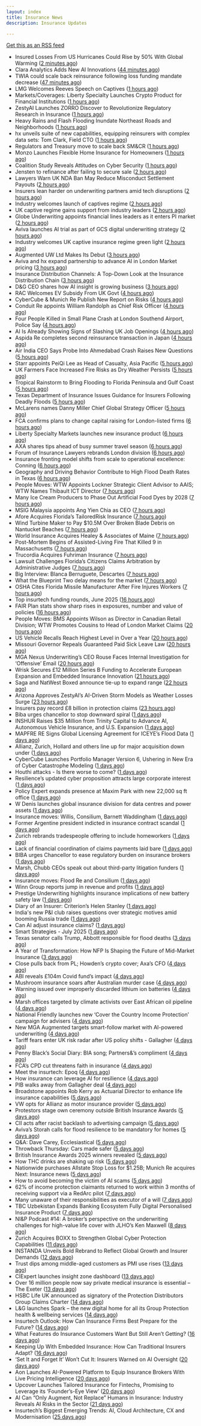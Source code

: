```yaml
---
layout: index
title: Insurance News
description: Insurance Updates

---
```


[Get this as an RSS feed](/insurance.rss)

<!-- news_marker starts -->
- Insured Losses From US Hurricanes Could Rise by 50% With Global Warming ([2 minutes ago](https://www.insurancejournal.com/news/national/2025/07/15/831658.htm))
- Clara Analytics Adds New AI Innovations ([44 minutes ago](https://insurance-edge.net/2025/07/15/clara-analytics-adds-new-ai-innovations/))
- TWIA could scale back reinsurance following loss funding mandate decrease ([47 minutes ago](https://www.reinsurancene.ws/twia-could-scale-back-reinsurance-following-loss-funding-mandate-decrease/))
- LMG Welcomes Reeves Speech on Captives ([1 hours ago](https://insurance-edge.net/2025/07/15/lmg-welcomes-reeves-speech-on-captives/))
- Markets/Coverages: Liberty Specialty Launches Crypto Product for Financial Institutions ([1 hours ago](https://www.insurancejournal.com/news/international/2025/07/15/831639.htm))
- ZestyAI Launches ZORRO Discover to Revolutionize Regulatory Research in Insurance ([1 hours ago](https://www.insurtechinsights.com/zestyai-launches-zorro-discover-to-revolutionize-regulatory-research-in-insurance/))
- Heavy Rains and Flash Flooding Inundate Northeast Roads and Neighborhoods ([1 hours ago](https://www.insurancejournal.com/news/east/2025/07/15/831641.htm))
- hx unveils suite of new capabilities, equipping reinsurers with complex data sets: Tom Clark, Field CTO ([1 hours ago](https://www.reinsurancene.ws/hx-unveils-suite-of-new-capabilities-equipping-reinsurers-with-complex-data-sets-tom-clark-field-cto/))
- Regulators and Treasury move to scale back SM&CR ([1 hours ago](https://www.postonline.co.uk/regulation/7958140/regulators-and-treasury-move-to-scale-back-smcr))
- Monzo Launches Flexible Home Insurance for Homeowners ([1 hours ago](https://www.insurtechinsights.com/monzo-launches-flexible-home-insurance-for-homeowners/))
- Coalition Study Reveals Attitudes on Cyber Security ([1 hours ago](https://insurance-edge.net/2025/07/15/coalition-study-reveals-attitudes-on-cyber-security/))
- Jensten to refinance after failing to secure sale ([2 hours ago](https://www.postonline.co.uk/news/7958135/jensten-to-refinance-after-failing-to-secure-sale))
- Lawyers Warn UK NDA Ban May Reduce Misconduct Settlement Payouts ([2 hours ago](https://www.insurancejournal.com/news/international/2025/07/15/831629.htm))
- Insurers lean harder on underwriting partners amid tech disruptions ([2 hours ago](https://www.insurancebusinessmag.com/uk/news/technology/insurers-lean-harder-on-underwriting-partners-amid-tech-disruptions-542562.aspx))
- Industry welcomes launch of captives regime ([2 hours ago](https://www.postonline.co.uk/news/7958138/industry-welcomes-launch-of-captives-regime))
- UK captive regime gains support from industry leaders ([2 hours ago](https://www.insurancebusinessmag.com/uk/news/breaking-news/uk-captive-regime-gains-support-from-industry-leaders-542556.aspx))
- Globe Underwriting appoints financial lines leaders as it enters PI market ([2 hours ago](https://www.insurancebusinessmag.com/uk/news/professional-liability/globe-underwriting-appoints-financial-lines-leaders-as-it-enters-pi-market-542553.aspx))
- Aviva launches AI trial as part of GCS digital underwriting strategy ([2 hours ago](https://www.insurancebusinessmag.com/uk/news/technology/aviva-launches-ai-trial-as-part-of-gcs-digital-underwriting-strategy-542551.aspx))
- Industry welcomes UK captive insurance regime green light ([2 hours ago](https://www.reinsurancene.ws/industry-welcomes-uk-captive-insurance-regime-green-light/))
- Augmented UW Ltd Makes Its Debut ([3 hours ago](https://insurance-edge.net/2025/07/15/augmented-uw-ltd-makes-its-debut/))
- Aviva and hx expand partnership to advance AI in London Market pricing ([3 hours ago](https://www.reinsurancene.ws/aviva-and-hx-expand-partnership-to-advance-ai-in-london-market-pricing/))
- Insurance Distribution Channels: A Top-Down Look at the Insurance Distribution Chain ([3 hours ago](https://www.insurancejournal.com/blogs/agentsync/2025/07/15/831246.htm))
- D&G CEO shares how AI insight is growing business ([3 hours ago](https://www.postonline.co.uk/personal/7958136/dg-ceo-shares-how-ai-insight-is-growing-business))
- RAC Welcomes EV Subsidy From UK Govt ([4 hours ago](https://insurance-edge.net/2025/07/15/rac-welcomes-ev-subsidy-from-uk-govt/))
- CyberCube & Munich Re Publish New Report on Risks ([4 hours ago](https://insurance-edge.net/2025/07/15/cybercube-munich-re-publish-new-report-on-risks/))
- Conduit Re appoints William Randolph as Chief Risk Officer ([4 hours ago](https://www.reinsurancene.ws/conduit-re-appoints-william-randolph-as-chief-risk-officer/))
- Four People Killed in Small Plane Crash at London Southend Airport, Police Say ([4 hours ago](https://www.insurancejournal.com/news/international/2025/07/15/831622.htm))
- AI Is Already Showing Signs of Slashing UK Job Openings ([4 hours ago](https://www.insurancejournal.com/news/international/2025/07/15/831613.htm))
- Aspida Re completes second reinsurance transaction in Japan ([4 hours ago](https://www.reinsurancene.ws/aspida-re-completes-second-reinsurance-transaction-in-japan/))
- Air India CEO Says Probe Into Ahmedabad Crash Raises New Questions ([5 hours ago](https://www.insurancejournal.com/news/international/2025/07/15/831606.htm))
- Starr appoints PeiQi Lee as Head of Casualty, Asia Pacific ([5 hours ago](https://www.reinsurancene.ws/starr-appoints-peiqi-lee-as-head-of-casualty-asia-pacific/))
- UK Farmers Face Increased Fire Risks as Dry Weather Persists ([5 hours ago](https://www.insurancejournal.com/news/international/2025/07/15/831602.htm))
- Tropical Rainstorm to Bring Flooding to Florida Peninsula and Gulf Coast ([5 hours ago](https://www.insurancejournal.com/news/southcentral/2025/07/15/831554.htm))
- Texas Department of Insurance Issues Guidance for Insurers Following Deadly Floods ([5 hours ago](https://www.insurancejournal.com/news/southcentral/2025/07/15/831537.htm))
- McLarens names Danny Miller Chief Global Strategy Officer ([5 hours ago](https://www.reinsurancene.ws/mclarens-names-danny-miller-chief-global-strategy-officer/))
- FCA confirms plans to change capital raising for London-listed firms ([6 hours ago](https://www.insurancebusinessmag.com/uk/news/breaking-news/fca-confirms-plans-to-change-capital-raising-for-londonlisted-firms-542543.aspx))
- Liberty Specialty Markets launches new insurance product ([6 hours ago](https://www.insurancebusinessmag.com/uk/news/professional-liability/liberty-specialty-markets-launches-new-insurance-product-542541.aspx))
- AXA shares tips ahead of busy summer travel season ([6 hours ago](https://www.insurancebusinessmag.com/uk/news/auto-motor/axa-shares-tips-ahead-of-busy-summer-travel-season-542540.aspx))
- Forum of Insurance Lawyers rebrands London division ([6 hours ago](https://www.insurancebusinessmag.com/uk/news/breaking-news/forum-of-insurance-lawyers-rebrands-london-division-542539.aspx))
- Insurance fronting model shifts from scale to operational excellence: Conning ([6 hours ago](https://www.reinsurancene.ws/insurance-fronting-model-shifts-from-scale-to-operational-excellence-conning/))
- Geography and Driving Behavior Contribute to High Flood Death Rates in Texas ([6 hours ago](https://www.insurancejournal.com/news/southcentral/2025/07/15/831530.htm))
- People Moves: WTW Appoints Lockner Strategic Client Advisor to AAIS; WTW Names Thibault ICT Director ([7 hours ago](https://www.insurancejournal.com/news/national/2025/07/15/831479.htm))
- Many Ice Cream Producers to Phase Out Artificial Food Dyes by 2028 ([7 hours ago](https://www.insurancejournal.com/news/national/2025/07/15/831559.htm))
- MSIG Malaysia appoints Ang Yien Chia as CEO ([7 hours ago](https://www.reinsurancene.ws/msig-malaysia-appoints-ang-yien-chia-as-ceo/))
- Afore Acquires Florida’s TailoredRisk Insurance ([7 hours ago](https://www.insurancejournal.com/news/southeast/2025/07/15/831448.htm))
- Wind Turbine Maker to Pay $10.5M Over Broken Blade Debris on Nantucket Beaches ([7 hours ago](https://www.insurancejournal.com/news/east/2025/07/15/831570.htm))
- World Insurance Acquires Healey & Associates of Maine ([7 hours ago](https://www.insurancejournal.com/news/east/2025/07/15/831592.htm))
- Post-Mortem Begins of Assisted-Living Fire That Killed 9 in Massachusetts ([7 hours ago](https://www.insurancejournal.com/news/east/2025/07/15/831580.htm))
- Trucordia Acquires Fuhriman Insurance ([7 hours ago](https://www.insurancejournal.com/news/west/2025/07/15/831548.htm))
- Lawsuit Challenges Florida’s Citizens Claims Arbitration by Administrative Judges ([7 hours ago](https://www.insurancejournal.com/news/southeast/2025/07/15/831538.htm))
- Big Interview: Blanca Berruguete, Descartes ([7 hours ago](https://www.postonline.co.uk/commercial/7957897/big-interview-blanca-berruguete-descartes))
- What the Blueprint Two delay means for the market ([7 hours ago](https://www.postonline.co.uk/lloyd%E2%80%99slondon/7958116/what-the-blueprint-two-delay-means%C2%A0for-the-market))
- OSHA Cites Florida Missile Manufacturer After Fire Injures Workers ([7 hours ago](https://www.insurancejournal.com/news/southeast/2025/07/15/831464.htm))
- Top insurtech funding rounds, June 2025 ([16 hours ago](https://www.dig-in.com/list/top-insurtech-funding-rounds-june-2025))
- FAIR Plan stats show sharp rises in exposures, number and value of policies ([16 hours ago](https://www.dig-in.com/news/california-fair-plan-exposures-and-policies-rise-sharply))
- People Moves: BMS Appoints Wilson as Director in Canadian Retail Division; WTW Promotes Cousins to Head of London Market Claims ([20 hours ago](https://www.insurancejournal.com/news/international/2025/07/14/831518.htm))
- US Vehicle Recalls Reach Highest Level in Over a Year ([20 hours ago](https://www.insurancejournal.com/news/national/2025/07/14/831515.htm))
- Missouri Governor Repeals Guaranteed Paid Sick Leave Law ([20 hours ago](https://www.insurancejournal.com/news/midwest/2025/07/14/831501.htm))
- MGA Nexus Underwriting’s CEO Rouse Faces Internal Investigation for ‘Offensive’ Email ([20 hours ago](https://www.insurancejournal.com/news/international/2025/07/14/831498.htm))
- Wrisk Secures £12 Million Series B Funding to Accelerate European Expansion and Embedded Insurance Innovation ([21 hours ago](https://www.insurtechinsights.com/wrisk-secures-12-million-series-b-funding-to-accelerate-european-expansion-and-embedded-insurance-innovation/))
- Saga and NatWest Boxed announce tie-up to expand range ([22 hours ago](https://www.postonline.co.uk/personal/7958133/saga-and-natwest-boxed-tie-up-to-expand-range))
- Arizona Approves ZestyAI’s AI-Driven Storm Models as Weather Losses Surge ([23 hours ago](https://www.insurtechinsights.com/arizona-approves-zestyais-ai-driven-storm-models-as-weather-losses-surge/))
- Insurers pay record £8 billion in protection claims ([23 hours ago](https://www.insurancebusinessmag.com/uk/news/life-insurance/insurers-pay-record-8-billion-in-protection-claims-542469.aspx))
- Biba urges chancellor to stop downward spiral ([1 days ago](https://www.postonline.co.uk/news/7958131/biba-urges-chancellor-to-stop-downward-spiral))
- INSHUR Raises $35 Million from Trinity Capital to Advance AI, Autonomous Vehicle Insurance, and U.S. Expansion ([1 days ago](https://www.insurtechinsights.com/inshur-raises-35-million-from-trinity-capital-to-advance-ai-autonomous-vehicle-insurance-and-u-s-expansion/))
- MAPFRE RE Signs Global Licensing Agreement for ICEYE’s Flood Data ([1 days ago](https://www.insurtechinsights.com/mapfre-re-signs-global-licensing-agreement-for-iceyes-flood-data/))
- Allianz, Zurich, Hollard and others line up for major acquisition down under ([1 days ago](https://www.insurancebusinessmag.com/uk/news/travel/allianz-zurich-hollard-and-others-line-up-for-major-acquisition-down-under-542379.aspx))
- CyberCube Launches Portfolio Manager Version 6, Ushering in New Era of Cyber Catastrophe Modeling ([1 days ago](https://www.insurtechinsights.com/cybercube-launches-portfolio-manager-version-6-ushering-in-new-era-of-cyber-catastrophe-modeling/))
- Houthi attacks - Is there worse to come? ([1 days ago](https://www.insurancebusinessmag.com/uk/news/marine/houthi-attacks--is-there-worse-to-come-542346.aspx))
- Resilience’s updated cyber proposition attracts large corporate interest ([1 days ago](https://www.postonline.co.uk/commercial/7958128/resilience%E2%80%99s-updated-cyber-proposition-attracts-large-corporate-interest))
- Policy Expert expands presence at Maxim Park with new 22,000 sq ft office ([1 days ago](https://www.insurancebusinessmag.com/uk/news/breaking-news/policy-expert-expands-presence-at-maxim-park-with-new-22000-sq-ft-office-542417.aspx))
- W Denis launches global insurance division for data centres and power assets ([1 days ago](https://www.insurancebusinessmag.com/uk/news/breaking-news/w-denis-launches-global-insurance-division-for-data-centres-and-power-assets-542423.aspx))
- Insurance moves: Willis, Consilium, Barnett Waddingham ([1 days ago](https://www.insurancebusinessmag.com/uk/news/breaking-news/insurance-moves-willis-consilium-barnett-waddingham-542428.aspx))
- Former Argentine president indicted in insurance contract scandal ([1 days ago](https://www.insurancebusinessmag.com/uk/news/breaking-news/former-argentine-president-indicted-in-insurance-contract-scandal-542431.aspx))
- Zurich rebrands tradespeople offering to include homeworkers ([1 days ago](https://www.postonline.co.uk/broker/7958125/zurich-rebrands-tradespeople-offering-to-include-homeworkers))
- Lack of financial coordination of claims payments laid bare ([1 days ago](https://www.postonline.co.uk/claims/7957912/lack-of-financial-coordination-of-claims-payments-laid-bare))
- BIBA urges Chancellor to ease regulatory burden on insurance brokers ([1 days ago](https://www.insurancebusinessmag.com/uk/news/breaking-news/biba-urges-chancellor-to-ease-regulatory-burden-on-insurance-brokers-542406.aspx))
- Marsh, Chubb CEOs speak out about third-party litigation funders ([1 days ago](https://www.insurancebusinessmag.com/uk/news/breaking-news/marsh-chubb-ceos-speak-out-about-thirdparty-litigation-funders-542400.aspx))
- Insurance moves: Flood Re and Consilium ([1 days ago](https://www.insurancebusinessmag.com/uk/news/breaking-news/insurance-moves-flood-re-and-consilium-542399.aspx))
- Winn Group reports jump in revenue and profits ([1 days ago](https://www.insurancebusinessmag.com/uk/news/breaking-news/winn-group-reports-jump-in-revenue-and-profits-542398.aspx))
- Prestige Underwriting highlights insurance implications of new battery safety law ([1 days ago](https://www.insurancebusinessmag.com/uk/news/breaking-news/prestige-underwriting-highlights-insurance-implications-of-new-battery-safety-law-542397.aspx))
- Diary of an Insurer: Criterion’s Helen Stanley ([1 days ago](https://www.postonline.co.uk/claims/7957595/diary-of-an-insurer-criterion%E2%80%99s-helen-stanley))
- India's new P&I club raises questions over strategic motives amid booming Russia trade ([1 days ago](https://www.insurancebusinessmag.com/uk/news/breaking-news/indias-new-pandi-club-raises-questions-over-strategic-motives-amid-booming-russia-trade-542371.aspx))
- Can AI adjust insurance claims? ([1 days ago](https://www.dig-in.com/news/can-ai-adjust-insurance-claims))
- Smart Strategies - July 2025 ([1 days ago](https://www.dig-in.com/news/smart-strategies-for-insurers))
- Texas senator calls Trump, Abbott responsible for flood deaths ([3 days ago](https://www.dig-in.com/news/texas-senator-trump-abbott-responsible-for-flood-deaths))
- A Year of Transformation: How NFP Is Shaping the Future of Mid-Market Insurance ([3 days ago](https://www.insurtechinsights.com/a-year-of-transformation-how-nfp-is-shaping-the-future-of-mid-market-insurance/))
- Close pulls back from PL; Howden’s crypto cover; Axa’s CFO ([4 days ago](https://www.postonline.co.uk/news/7958102/close-pulls-back-from-pl-howden%E2%80%99s-crypto-cover-axa%E2%80%99s-cfo))
- ABI reveals £104m Covid fund’s impact ([4 days ago](https://www.postonline.co.uk/news/7958126/abi-reveals-%C2%A3104m-covid-fund%E2%80%99s-impact))
- Mushroom insurance soars after Australian murder case ([4 days ago](https://www.insurancebusinessmag.com/uk/news/breaking-news/mushroom-insurance-soars-after-australian-murder-case-542271.aspx))
- Warning issued over improperly discarded lithium ion batteries ([4 days ago](https://www.postonline.co.uk/news/7958099/warning-issued-over-improperly-discarded-lithium-ion-batteries))
- Marsh offices targeted by climate activists over East African oil pipeline ([4 days ago](https://www.insurancebusinessmag.com/uk/news/breaking-news/marsh-offices-targeted-by-climate-activists-over-east-african-oil-pipeline-542249.aspx))
- National Friendly launches new ‘Cover the Country Income Protection’ campaign for advisers ([4 days ago](https://ifamagazine.com/national-friendly-launches-new-cover-the-country-income-protection-campaign-for-advisers/))
- New MGA Augmented targets smart-follow market with AI-powered underwriting ([4 days ago](https://www.insurancebusinessmag.com/uk/news/technology/new-mga-augmented-targets-smartfollow-market-with-aipowered-underwriting-542247.aspx))
- Tariff fears enter UK risk radar after US policy shifts - Gallagher ([4 days ago](https://www.insurancebusinessmag.com/uk/news/breaking-news/tariff-fears-enter-uk-risk-radar-after-us-policy-shifts--gallagher-542246.aspx))
- Penny Black’s Social Diary: BIA song; Partners&’s compliment ([4 days ago](https://www.postonline.co.uk/people/7957919/penny-black%E2%80%99s-social-diary-bia-song-partners%E2%80%99s-compliment))
- FCA’s CPD cut threatens faith in insurance ([4 days ago](https://www.postonline.co.uk/regulation/7958098/fca%E2%80%99s-cpd-cut-threatens-faith-in-insurance))
- Meet the insurtech: Epoq ([4 days ago](https://www.dig-in.com/news/meet-the-insurtech-epoq))
- How insurance can leverage AI for resilience ([4 days ago](https://www.dig-in.com/opinion/how-insurance-can-leverage-ai-for-resilience))
- PIB walks away from Gallagher deal ([4 days ago](https://www.postonline.co.uk/news/7958117/pib-walks-away-from-gallagher-deal))
- Broadstone appoints Rob Kerry as Actuarial Director to enhance life insurance capabilities ([5 days ago](https://ifamagazine.com/broadstone-appoints-rob-kerry-as-actuarial-director-to-enhance-life-insurance-capabilities/))
- VW opts for Allianz as motor insurance provider ([5 days ago](https://www.postonline.co.uk/personal/7958114/vw-opts-for-allianz-as-motor-insurance-provider))
- Protestors stage own ceremony outside British Insurance Awards ([5 days ago](https://www.postonline.co.uk/news/7958112/protestors-stage-own-ceremony-outside-british-insurance-awards))
- CII acts after racist backlash to advertising campaign ([5 days ago](https://www.postonline.co.uk/news/7958113/cii-acts-after-racist-backlash-to-advertising-campaign))
- Aviva’s Storah calls for flood resilience to be mandatory for homes ([5 days ago](https://www.postonline.co.uk/personal/7958012/aviva%E2%80%99s-storah-calls-for-flood-resilience-to-be-mandatory-for-homes))
- Q&A: Dave Carey, Ecclesiastical ([5 days ago](https://www.postonline.co.uk/commercial/7957606/qa-dave-carey-ecclesiastical))
- Throwback Thursday: Cars made safer ([5 days ago](https://www.postonline.co.uk/personal/7956734/throwback-thursday-cars-made-safer))
- British Insurance Awards 2025 winners revealed ([5 days ago](https://www.postonline.co.uk/broker/7958092/british-insurance-awards-2025-winners-revealed))
- How THC drinks are shaking up risk ([5 days ago](https://www.dig-in.com/opinion/how-thc-drinks-are-shaking-up-risk))
- Nationwide purchases Allstate Stop Loss for $1.25B; Munich Re acquires Next: Insurance news ([5 days ago](https://www.dig-in.com/news/nationwide-allstate-stop-loss-1-25b-munich-re-acquires-next))
- How to avoid becoming the victim of AI scams ([5 days ago](https://www.dig-in.com/podcast/how-to-avoid-becoming-the-victim-of-ai-scams))
- 62% of income protection claimants returned to work within 3 months of receiving support via a RedArc pilot ([7 days ago](https://ifamagazine.com/62-of-income-protection-claimants-returned-to-work-within-3-months-of-receiving-support-via-a-redarc-pilot/))
- Many unaware of their responsibilities as executor of a will ([7 days ago](https://ifamagazine.com/many-unaware-of-their-responsibilities-as-executor-of-a-will/))
- TBC Uzbekistan Expands Banking Ecosystem Fully Digital Personalised Insurance Product ([7 days ago](https://thefintechtimes.com/tbc-uzbekistan-launches-fully-digital-personalised-insurance-product/))
- NI&P Podcast #14: A broker’s perspective on the underwriting challenges for high-value life cover with JLHO’s Ken Maxwell ([8 days ago](https://ifamagazine.com/nip-podcast-14-a-brokers-perspective-on-the-underwriting-challenges-for-high-value-life-cover-with-jlhos-ken-maxwell/))
- Zurich Acquires BOXX to Strengthen Global Cyber Protection Capabilities ([11 days ago](https://www.insurtechinsights.com/zurich-acquires-boxx-to-strengthen-global-cyber-protection-capabilities/))
- INSTANDA Unveils Bold Rebrand to Reflect Global Growth and Insurer Demands ([12 days ago](https://www.insurtechinsights.com/instanda-unveils-bold-rebrand-to-reflect-global-growth-and-insurer-demands/))
- Trust dips among middle-aged customers as PMI use rises ([13 days ago](https://ifamagazine.com/trust-dips-among-middle-aged-customers-as-pmi-use-rises/))
- CIExpert launches insight zone dashboard ([13 days ago](https://ifamagazine.com/ciexpert-launches-insight-zone-dashboard/))
- Over 16 million people now say private medical insurance is essential – The Exeter ([13 days ago](https://ifamagazine.com/over-16-million-people-now-say-private-medical-insurance-is-essential-the-exeter/))
- HSBC Life UK announced as signatory of the Protection Distributors Group Claims Charter ([14 days ago](https://ifamagazine.com/hsbc-life-uk-announced-as-signatory-of-the-protection-distributors-group-claims-charter/))
- L&G launches Spark – the new digital home for all its Group Protection health & wellbeing services ([14 days ago](https://ifamagazine.com/lg-launches-spark-the-new-digital-home-for-all-its-group-protection-health-wellbeing-services/))
- Insurtech Outlook: How Can Insurance Firms Best Prepare for the Future? ([14 days ago](https://thefintechtimes.com/insurtech-outlook-how-can-insurance-firms-best-prepare-for-the-future/))
- What Features do Insurance Customers Want But Still Aren’t Getting? ([16 days ago](https://thefintechtimes.com/what-features-do-insurance-customers-want-but-still-arent-getting/))
- Keeping Up With Embedded Insurance: How Can Traditional Insurers Adapt? ([16 days ago](https://thefintechtimes.com/keeping-up-with-embedded-insurance-how-can-traditional-insurers-adapt/))
- ‘Set It and Forget It’ Won’t Cut It: Insurers Warned on AI Oversight ([20 days ago](https://thefintechtimes.com/set-it-and-forget-it-wont-cut-it-insurers-warned-on-ai-oversight/))
- Aon Launches AI-Powered Platform to Equip Insurance Brokers With Live Pricing Intelligence ([20 days ago](https://thefintechtimes.com/aon-launches-ai-powered-platform-to-equip-insurance-brokers-with-live-pricing-intelligence/))
- Upcover Launches Tailored Insurance for Fintechs, Promising to Leverage its ‘Founder’s-Eye View’ ([20 days ago](https://thefintechtimes.com/upcover-launches-tailored-insurance-for-fintechs-promising-to-leverage-its-founders-eye-view/))
- AI Can “Only Augment, Not Replace” Humans in Insurance: Industry Reveals AI Risks in the Sector ([21 days ago](https://thefintechtimes.com/ai-can-only-augment-not-replace-humans-in-insurance-industry-reveals-ai-risks-in-the-sector/))
- Insurtech’s Biggest Emerging Trends: AI, Cloud Architecture, CX and Modernisation ([25 days ago](https://thefintechtimes.com/insurtech-biggest-emerging-trends-ai-cloud-architecture-cx-and-data/))

<!-- news_marker ends -->
